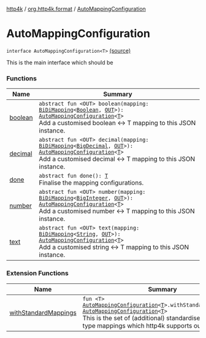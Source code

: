 [http4k](../../index.md) / [org.http4k.format](../index.md) / [AutoMappingConfiguration](./index.md)

# AutoMappingConfiguration

`interface AutoMappingConfiguration<T>` [(source)](https://github.com/http4k/http4k/blob/master/http4k-core/src/main/kotlin/org/http4k/format/AutoMappingConfiguration.kt#L22)

This is the main interface which should be

### Functions

| Name | Summary |
|---|---|
| [boolean](boolean.md) | `abstract fun <OUT> boolean(mapping: `[`BiDiMapping`](../../org.http4k.lens/-bi-di-mapping/index.md)`<`[`Boolean`](https://kotlinlang.org/api/latest/jvm/stdlib/kotlin/-boolean/index.html)`, `[`OUT`](boolean.md#OUT)`>): `[`AutoMappingConfiguration`](./index.md)`<`[`T`](index.md#T)`>`<br>Add a customised boolean &lt;-&gt; T mapping to this JSON instance. |
| [decimal](decimal.md) | `abstract fun <OUT> decimal(mapping: `[`BiDiMapping`](../../org.http4k.lens/-bi-di-mapping/index.md)`<`[`BigDecimal`](http://docs.oracle.com/javase/6/docs/api/java/math/BigDecimal.html)`, `[`OUT`](decimal.md#OUT)`>): `[`AutoMappingConfiguration`](./index.md)`<`[`T`](index.md#T)`>`<br>Add a customised decimal &lt;-&gt; T mapping to this JSON instance. |
| [done](done.md) | `abstract fun done(): `[`T`](index.md#T)<br>Finalise the mapping configurations. |
| [number](number.md) | `abstract fun <OUT> number(mapping: `[`BiDiMapping`](../../org.http4k.lens/-bi-di-mapping/index.md)`<`[`BigInteger`](http://docs.oracle.com/javase/6/docs/api/java/math/BigInteger.html)`, `[`OUT`](number.md#OUT)`>): `[`AutoMappingConfiguration`](./index.md)`<`[`T`](index.md#T)`>`<br>Add a customised number &lt;-&gt; T mapping to this JSON instance. |
| [text](text.md) | `abstract fun <OUT> text(mapping: `[`BiDiMapping`](../../org.http4k.lens/-bi-di-mapping/index.md)`<`[`String`](https://kotlinlang.org/api/latest/jvm/stdlib/kotlin/-string/index.html)`, `[`OUT`](text.md#OUT)`>): `[`AutoMappingConfiguration`](./index.md)`<`[`T`](index.md#T)`>`<br>Add a customised string &lt;-&gt; T mapping to this JSON instance. |

### Extension Functions

| Name | Summary |
|---|---|
| [withStandardMappings](../with-standard-mappings.md) | `fun <T> `[`AutoMappingConfiguration`](./index.md)`<`[`T`](../with-standard-mappings.md#T)`>.withStandardMappings(): `[`AutoMappingConfiguration`](./index.md)`<`[`T`](../with-standard-mappings.md#T)`>`<br>This is the set of (additional) standardised string &lt;-&gt; type mappings which http4k supports out of the box. |
